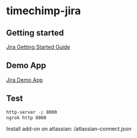 # timechimp-jira

## Getting started

[Jira Getting Started Guide](https://developer.atlassian.com/cloud/jira/platform/getting-started)

## Demo App

[Jira Demo App](https://bitbucket.org/atlassianlabs/atlassian-connect-whoslooking-connect-v2/src/0019f3786267?at=master)

## Test

```sh
http-server -p 8000
ngrok http 8000
```

Install add-on on atlassian: /atlassian-connect.json